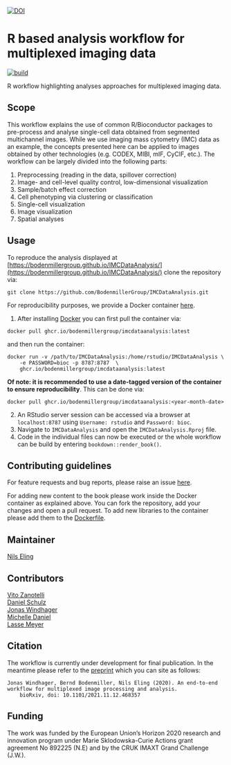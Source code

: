 [![DOI](https://zenodo.org/badge/DOI/10.5281/zenodo.8100220.svg)](https://doi.org/10.5281/zenodo.6806448)

# R based analysis workflow for multiplexed imaging data

<!-- badges: start -->
[![build](https://github.com/BodenmillerGroup/IMCDataAnalysis/actions/workflows/build.yml/badge.svg)](https://github.com/BodenmillerGroup/IMCDataAnalysis/actions/workflows/build.yml)
<!-- badges: end -->

R workflow highlighting analyses approaches for multiplexed imaging data.

## Scope


This workflow explains the use of common R/Bioconductor packages to pre-process and analyse single-cell data obtained from segmented multichannel images.
While we use imaging mass cytometry (IMC) data as an example, the concepts presented here can be applied to images obtained by other technologies (e.g. CODEX, MIBI, mIF, CyCIF, etc.).
The workflow can be largely divided into the following parts:

1. Preprocessing (reading in the data, spillover correction)
2. Image- and cell-level quality control, low-dimensional visualization
3. Sample/batch effect correction
4. Cell phenotyping via clustering or classification
5. Single-cell visualization
6. Image visualization
7. Spatial analyses

## Usage

To reproduce the analysis displayed at [https://bodenmillergroup.github.io/IMCDataAnalysis/](https://bodenmillergroup.github.io/IMCDataAnalysis/) clone the repository via:

```
git clone https://github.com/BodenmillerGroup/IMCDataAnalysis.git
```

For reproducibility purposes, we provide a Docker container [here](https://github.com/BodenmillerGroup/IMCDataAnalysis/pkgs/container/imcdataanalysis).

1. After installing [Docker](https://docs.docker.com/get-docker/) you can first pull the container via:

```
docker pull ghcr.io/bodenmillergroup/imcdataanalysis:latest
```

and then run the container:

```
docker run -v /path/to/IMCDataAnalysis:/home/rstudio/IMCDataAnalysis \
	-e PASSWORD=bioc -p 8787:8787  \
	ghcr.io/bodenmillergroup/imcdataanalysis:latest
```

**Of note: it is recommended to use a date-tagged version of the container to ensure reproducibility**. 
This can be done via:

```
docker pull ghcr.io/bodenmillergroup/imcdataanalysis:<year-month-date>
```

2. An RStudio server session can be accessed via a browser at `localhost:8787` using `Username: rstudio` and `Password: bioc`.  
3. Navigate to `IMCDataAnalysis` and open the `IMCDataAnalysis.Rproj` file.  
4. Code in the individual files can now be executed or the whole workflow can be build by entering `bookdown::render_book()`.

## Contributing guidelines

For feature requests and bug reports, please raise an issue [here](https://github.com/BodenmillerGroup/IMCDataAnalysis/issues).

For adding new content to the book please work inside the Docker container as explained above.
You can fork the repository, add your changes and open a pull request.
To add new libraries to the container please add them to the [Dockerfile](Dockerfile).

## Maintainer

[Nils Eling](https://github.com/nilseling)

## Contributors

[Vito Zanotelli](https://github.com/votti)  
[Daniel Schulz](https://github.com/SchulzDan)  
[Jonas Windhager](https://github.com/jwindhager)   
[Michelle Daniel](https://github.com/michdaniel)  
[Lasse Meyer](https://github.com/lassedochreden)

## Citation

The workflow is currently under development for final publication.
In the meantime please refer to the 
[preprint](https://www.biorxiv.org/content/10.1101/2021.11.12.468357v1) 
which you can site as follows:

```
Jonas Windhager, Bernd Bodenmiller, Nils Eling (2020). An end-to-end workflow for multiplexed image processing and analysis. 
    bioRxiv, doi: 10.1101/2021.11.12.468357
```

## Funding

The work was funded by the European Union’s Horizon 2020 research and innovation program under Marie Sklodowska-Curie Actions grant agreement No 892225 (N.E) and by the CRUK IMAXT Grand Challenge (J.W.).
